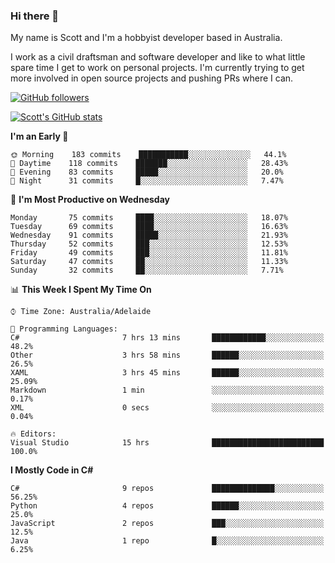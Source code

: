 ### Hi there 👋

My name is Scott and I'm a hobbyist developer based in Australia.

I work as a civil draftsman and software developer and like to what little spare time I get to work on personal projects. I'm currently trying to get more involved in open source projects and pushing PRs where I can. 

[![GitHub followers](https://img.shields.io/github/followers/puppetsw?label=Follow&style=social)](https://github.com/puppetsw?tab=followers)

[![Scott's GitHub stats](https://github-readme-stats.vercel.app/api?username=puppetsw&show_icons=true&theme=dark)](https://github.com/anuraghazra/github-readme-stats)

<!--START_SECTION:waka-->
**I'm an Early 🐤** 

```text
🌞 Morning    183 commits    ███████████░░░░░░░░░░░░░░   44.1% 
🌆 Daytime    118 commits    ███████░░░░░░░░░░░░░░░░░░   28.43% 
🌃 Evening    83 commits     █████░░░░░░░░░░░░░░░░░░░░   20.0% 
🌙 Night      31 commits     █░░░░░░░░░░░░░░░░░░░░░░░░   7.47%

```
📅 **I'm Most Productive on Wednesday** 

```text
Monday       75 commits     ████░░░░░░░░░░░░░░░░░░░░░   18.07% 
Tuesday      69 commits     ████░░░░░░░░░░░░░░░░░░░░░   16.63% 
Wednesday    91 commits     █████░░░░░░░░░░░░░░░░░░░░   21.93% 
Thursday     52 commits     ███░░░░░░░░░░░░░░░░░░░░░░   12.53% 
Friday       49 commits     ███░░░░░░░░░░░░░░░░░░░░░░   11.81% 
Saturday     47 commits     ██░░░░░░░░░░░░░░░░░░░░░░░   11.33% 
Sunday       32 commits     ██░░░░░░░░░░░░░░░░░░░░░░░   7.71%

```


📊 **This Week I Spent My Time On** 

```text
⌚︎ Time Zone: Australia/Adelaide

💬 Programming Languages: 
C#                       7 hrs 13 mins       ████████████░░░░░░░░░░░░░   48.2% 
Other                    3 hrs 58 mins       ██████░░░░░░░░░░░░░░░░░░░   26.5% 
XAML                     3 hrs 45 mins       ██████░░░░░░░░░░░░░░░░░░░   25.09% 
Markdown                 1 min               ░░░░░░░░░░░░░░░░░░░░░░░░░   0.17% 
XML                      0 secs              ░░░░░░░░░░░░░░░░░░░░░░░░░   0.04%

🔥 Editors: 
Visual Studio            15 hrs              █████████████████████████   100.0%

```

**I Mostly Code in C#** 

```text
C#                       9 repos             ██████████████░░░░░░░░░░░   56.25% 
Python                   4 repos             ██████░░░░░░░░░░░░░░░░░░░   25.0% 
JavaScript               2 repos             ███░░░░░░░░░░░░░░░░░░░░░░   12.5% 
Java                     1 repo              █░░░░░░░░░░░░░░░░░░░░░░░░   6.25%

```



<!--END_SECTION:waka-->

<!--
**puppetsw/puppetsw** is a ✨ _special_ ✨ repository because its `README.md` (this file) appears on your GitHub profile.

Here are some ideas to get you started:

- 🔭 I’m currently working on ...
- 🌱 I’m currently learning ...
- 👯 I’m looking to collaborate on ...
- 🤔 I’m looking for help with ...
- 💬 Ask me about ...
- 📫 How to reach me: ...
- 😄 Pronouns: ...
- ⚡ Fun fact: ...
-->
